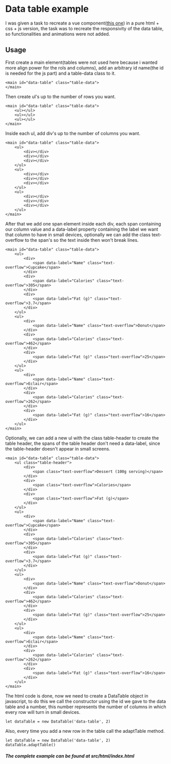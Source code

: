 # Data table example

I was given a task to recreate a vue component([this one](https://codepen.io/Jayesh_v/pen/xmModE)) in a pure html + css + js version, the task was to recreate the responsivity of the data table, so functionalities and animations were not added.

## Usage

First create a main element(tables were not used here because i wanted more align power for
the rols and columns), add an arbitrary id name(the id is needed for the js part) and a table-data class to it.

    <main id="data-table" class="table-data">
    </main>

Then create ul's up to the number of rows you want.

    <main id="data-table" class="table-data">
        <ul></ul>
        <ul></ul>
        <ul></ul>
    </main>

Inside each ul, add div's up to the number of columns you want.

    <main id="data-table" class="table-data">
        <ul>
            <div></div>
            <div></div>
            <div></div>
        </ul>
        <ul>
            <div></div>
            <div></div>
            <div></div>
        </ul>
        <ul>
            <div></div>
            <div></div>
            <div></div>
        </ul>
    </main>

After that we add one span element inside each div, each span containing our column value
and a data-label property containing the label we want that column to have in small devices,
optionally we can add the class text-overflow to the span's so the text inside then won't
break lines.

    <main id="data-table" class="table-data">
        <ul>
            <div>
                <span data-label="Name" class="text-overflow">Cupcake</span>
            </div>
            <div>
                <span data-label="Calories" class="text-overflow">305</span>
            </div>
            <div>
                <span data-label="Fat (g)" class="text-overflow">3.7</span>
            </div>
        </ul>
        <ul>
            <div>
                <span data-label="Name" class="text-overflow">Donut</span>
            </div>
            <div>
                <span data-label="Calories" class="text-overflow">462</span>
            </div>
            <div>
                <span data-label="Fat (g)" class="text-overflow">25</span>
            </div>
        </ul>
        <ul>
            <div>
                <span data-label="Name" class="text-overflow">Eclair</span>
            </div>
            <div>
                <span data-label="Calories" class="text-overflow">262</span>
            </div>
            <div>
                <span data-label="Fat (g)" class="text-overflow">16</span>
            </div>
        </ul>
    </main>

Optionally, we can add a new ul with the class table-header to create the table header,
the spans of the table header don't need a data-label, since the table-header doesn't
appear in small screens.

    <main id="data-table" class="table-data">
        <ul class="table-header">
            <div>
                <span class="text-overflow">Dessert (100g serving)</span>
            </div>
            <div>
                <span class="text-overflow">Calories</span>
            </div>
            <div>
                <span class="text-overflow">Fat (g)</span>
            </div>
        </ul>
        <ul>
            <div>
                <span data-label="Name" class="text-overflow">Cupcake</span>
            </div>
            <div>
                <span data-label="Calories" class="text-overflow">305</span>
            </div>
            <div>
                <span data-label="Fat (g)" class="text-overflow">3.7</span>
            </div>
        </ul>
        <ul>
            <div>
                <span data-label="Name" class="text-overflow">Donut</span>
            </div>
            <div>
                <span data-label="Calories" class="text-overflow">462</span>
            </div>
            <div>
                <span data-label="Fat (g)" class="text-overflow">25</span>
            </div>
        </ul>
        <ul>
            <div>
                <span data-label="Name" class="text-overflow">Eclair</span>
            </div>
            <div>
                <span data-label="Calories" class="text-overflow">262</span>
            </div>
            <div>
                <span data-label="Fat (g)" class="text-overflow">16</span>
            </div>
        </ul>
    </main>

The html code is done, now we need to create a DataTable object in javascript, to
do this we call the constructor using the id we gave to the data table and a number,
this number represents the number of columns in which every row will turn in small devices.

    let dataTable = new DataTable('data-table', 2)

Also, every time you add a new row in the table call the adaptTable method.

    let dataTable = new DataTable('data-table', 2)
    dataTable.adaptTable()

##### The complete example can be found at src/html/index.html